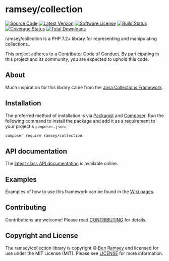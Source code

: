 # ramsey/collection

[![Source Code][badge-source]][source]
[![Latest Version][badge-release]][release]
[![Software License][badge-license]][license]
[![Build Status][badge-build]][build]
[![Coverage Status][badge-coverage]][coverage]
[![Total Downloads][badge-downloads]][downloads]

ramsey/collection is a PHP 7.2+ library for representing and manipulating collections..

This project adheres to a [Contributor Code of Conduct][conduct]. By participating in this project and its community, you are expected to uphold this code.


## About

Much inspiration for this library came from the [Java Collections Framework][java].


## Installation

The preferred method of installation is via [Packagist][] and [Composer][]. Run
the following command to install the package and add it as a requirement to
your project's `composer.json`:

```bash
composer require ramsey/collection
```


## API documentation

The [latest class API documentation][apidocs] is available online.


## Examples

Examples of how to use this framework can be found in the [Wiki pages](https://github.com/ramsey/collection/wiki/Examples).


## Contributing

Contributions are welcome! Please read [CONTRIBUTING][] for details.


## Copyright and License

The ramsey/collection library is copyright © [Ben Ramsey](https://benramsey.com/) and licensed for use under the MIT License (MIT). Please see [LICENSE][] for more information.



[conduct]: https://github.com/ramsey/collection/blob/master/.github/CODE_OF_CONDUCT.md
[java]: https://docs.oracle.com/javase/8/docs/technotes/guides/collections/index.html
[packagist]: https://packagist.org/packages/ramsey/collection
[composer]: https://getcomposer.org/
[apidocs]: https://docs.benramsey.com/ramsey-collection/latest/
[contributing]: https://github.com/ramsey/collection/blob/master/.github/CONTRIBUTING.md

[badge-source]: https://img.shields.io/badge/source-ramsey/collection-blue.svg?style=flat-square
[badge-release]: https://img.shields.io/github/release/ramsey/collection.svg?style=flat-square
[badge-license]: https://img.shields.io/badge/license-MIT-brightgreen.svg?style=flat-square
[badge-build]: https://img.shields.io/travis/ramsey/collection/master.svg?style=flat-square
[badge-coverage]: https://img.shields.io/coveralls/ramsey/collection/master.svg?style=flat-square
[badge-downloads]: https://img.shields.io/packagist/dt/ramsey/collection.svg?style=flat-square

[source]: https://github.com/ramsey/collection
[release]: https://github.com/ramsey/collection/releases
[license]: https://github.com/ramsey/collection/blob/master/LICENSE
[build]: https://travis-ci.org/ramsey/collection
[hhvm]: https://hhvm.h4cc.de/package/ramsey/collection
[coverage]: https://coveralls.io/r/ramsey/collection?branch=master
[downloads]: https://packagist.org/packages/ramsey/collection
